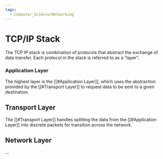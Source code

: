 ```yaml
---
tags:
  - Computer_Science/Networking
---
```

# TCP/IP Stack
The TCP IP stack is combination of protocols that abstract the exchange of data transfer. Each protocol in the stack is referred to as a "layer".

### Application Layer
The highest layer is the [[#Application Layer]], which uses the abstraction provided by the [[#Transport Layer]] to request data to be sent to a given destination.

## Transport Layer
The [[#Transport Layer]] handles splitting the data from the [[#Application Layer]] into discrete packets for transition across the network.

## Network Layer
...